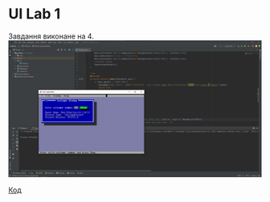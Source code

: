 # UI Lab 1

Завдання виконане на 4.
![img](https://github.com/ppc-ntu-khpi/34-tui-1-linbaz/blob/master/img/image.png)

[Код](https://github.com/ppc-ntu-khpi/34-tui-1-linbaz/tree/master/src)
